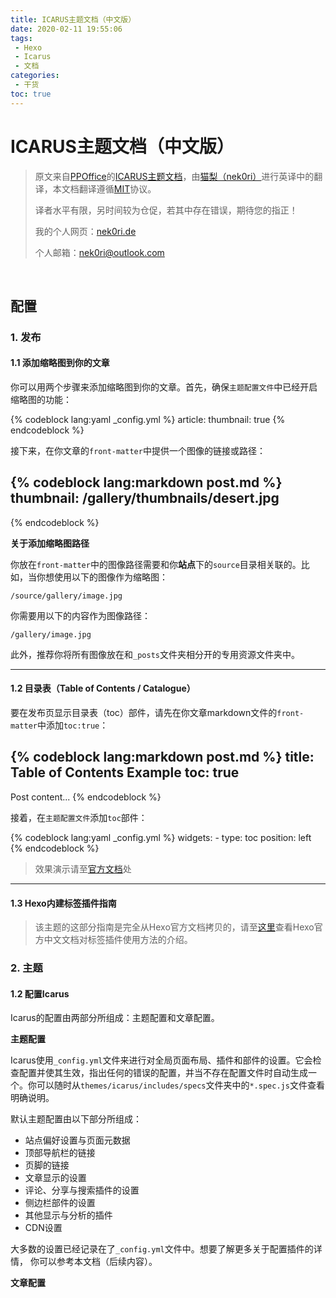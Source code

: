 ```yaml
---
title: ICARUS主题文档（中文版）
date: 2020-02-11 19:55:06
tags:
 - Hexo
 - Icarus
 - 文档
categories:
 - 干货
toc: true
---
```


# ICARUS主题文档（中文版）

> 原文来自[PPOffice](https://github.com/ppoffice)的[ICARUS主题文档](https://blog.zhangruipeng.me/hexo-theme-icarus/categories/)，由[猫梨（nek0ri）](https://nek0ri.de)进行英译中的翻译，本文档翻译遵循[MIT](https://opensource.org/licenses/MIT)协议。
>
> 译者水平有限，另时间较为仓促，若其中存在错误，期待您的指正！
>
> 我的个人网页：[nek0ri.de](https://nek0ri.de)
>
> 个人邮箱：[nek0ri@outlook.com](nek0ri@outlook.com)

<!--more-->

</br>

## 配置

### 1. 发布

#### 1.1 添加缩略图到你的文章

你可以用两个步骤来添加缩略图到你的文章。首先，确保`主题配置文件`中已经开启缩略图的功能：

{% codeblock lang:yaml _config.yml %}
article:
	thumbnail: true
{% endcodeblock %}


接下来，在你文章的`front-matter`中提供一个图像的链接或路径：

{% codeblock lang:markdown post.md %}
thumbnail: /gallery/thumbnails/desert.jpg
---
{% endcodeblock %}

**关于添加缩略图路径**

你放在`front-matter`中的图像路径需要和你**站点**下的`source`目录相关联的。比如，当你想使用以下的图像作为缩略图：

	/source/gallery/image.jpg

你需要用以下的内容作为图像路径：

	/gallery/image.jpg

此外，推荐你将所有图像放在和`_posts`文件夹相分开的专用资源文件夹中。

___

#### 1.2 目录表（Table of Contents / Catalogue）

要在发布页显示目录表（toc）部件，请先在你文章markdown文件的`front-matter`中添加`toc:true`：

{% codeblock lang:markdown post.md %}
title: Table of Contents Example
toc: true
---
Post content...
{% endcodeblock %}

接着，在`主题配置文件`添加`toc`部件：

{% codeblock lang:yaml _config.yml %}
widgets:
    -
        type: toc
        position: left
{% endcodeblock %}

> 效果演示请至[官方文档](https://blog.zhangruipeng.me/hexo-theme-icarus/Configuration/Posts/table-of-contents-catalogue/#toc)处
___

#### 1.3 Hexo内建标签插件指南

> 该主题的这部分指南是完全从Hexo官方文档拷贝的，请至[这里](https://blog.zhangruipeng.me/hexo-theme-icarus/Configuration/Posts/hexo-built-in-tag-helpers/#more)查看Hexo官方中文文档对标签插件使用方法的介绍。



### 2. 主题

#### 1.2 配置Icarus

Icarus的配置由两部分所组成：主题配置和文章配置。

**主题配置**

Icarus使用`_config.yml`文件来进行对全局页面布局、插件和部件的设置。它会检查配置并使其生效，指出任何的错误的配置，并当不存在配置文件时自动生成一个。你可以随时从`themes/icarus/includes/specs`文件夹中的`*.spec.js`文件查看明确说明。

默认主题配置由以下部分所组成：

- 站点偏好设置与页面元数据
- 顶部导航栏的链接
- 页脚的链接
- 文章显示的设置
- 评论、分享与搜索插件的设置
- 侧边栏部件的设置
- 其他显示与分析的插件
- CDN设置

大多数的设置已经记录在了`_config.yml`文件中。想要了解更多关于配置插件的详情， 你可以参考本文档（后续内容）。

**文章配置**

